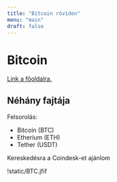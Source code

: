 ```yaml
---
title: "Bitcoin röviden"
menu: "main"
draft: false
---
```


# Bitcoin

[Link a főoldalra.](/)


## Néhány fajtája

Felsorolás:

* Bitcoin (BTC)
* Etherium (ETH)
* Tether (USDT)

Kereskedésra a Coindesk-et ajánlom

!static/BTC.jfif
